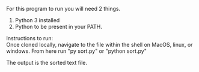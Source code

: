 For this program to run you will need 2 things.
1. Python 3 installed
2. Python to be present in your PATH. 

Instructions to run:    
Once cloned locally, navigate to the file within the shell on MacOS, linux, or windows. 
From here run "py sort.py" or "python sort.py" 

The output is the sorted text file. 

